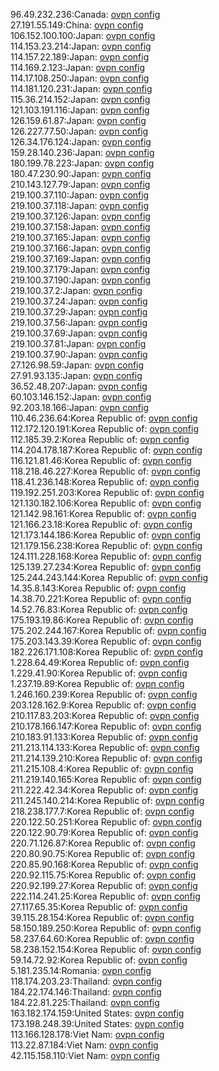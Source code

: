 96.49.232.236:Canada: [ovpn config](vpn/96_49_232_236.ovpn)  
27.191.55.149:China: [ovpn config](vpn/27_191_55_149.ovpn)  
106.152.100.100:Japan: [ovpn config](vpn/106_152_100_100.ovpn)  
114.153.23.214:Japan: [ovpn config](vpn/114_153_23_214.ovpn)  
114.157.22.189:Japan: [ovpn config](vpn/114_157_22_189.ovpn)  
114.169.2.123:Japan: [ovpn config](vpn/114_169_2_123.ovpn)  
114.17.108.250:Japan: [ovpn config](vpn/114_17_108_250.ovpn)  
114.181.120.231:Japan: [ovpn config](vpn/114_181_120_231.ovpn)  
115.36.214.152:Japan: [ovpn config](vpn/115_36_214_152.ovpn)  
121.103.191.116:Japan: [ovpn config](vpn/121_103_191_116.ovpn)  
126.159.61.87:Japan: [ovpn config](vpn/126_159_61_87.ovpn)  
126.227.77.50:Japan: [ovpn config](vpn/126_227_77_50.ovpn)  
126.34.176.124:Japan: [ovpn config](vpn/126_34_176_124.ovpn)  
159.28.140.236:Japan: [ovpn config](vpn/159_28_140_236.ovpn)  
180.199.78.223:Japan: [ovpn config](vpn/180_199_78_223.ovpn)  
180.47.230.90:Japan: [ovpn config](vpn/180_47_230_90.ovpn)  
210.143.127.79:Japan: [ovpn config](vpn/210_143_127_79.ovpn)  
219.100.37.110:Japan: [ovpn config](vpn/219_100_37_110.ovpn)  
219.100.37.118:Japan: [ovpn config](vpn/219_100_37_118.ovpn)  
219.100.37.126:Japan: [ovpn config](vpn/219_100_37_126.ovpn)  
219.100.37.158:Japan: [ovpn config](vpn/219_100_37_158.ovpn)  
219.100.37.165:Japan: [ovpn config](vpn/219_100_37_165.ovpn)  
219.100.37.166:Japan: [ovpn config](vpn/219_100_37_166.ovpn)  
219.100.37.169:Japan: [ovpn config](vpn/219_100_37_169.ovpn)  
219.100.37.179:Japan: [ovpn config](vpn/219_100_37_179.ovpn)  
219.100.37.190:Japan: [ovpn config](vpn/219_100_37_190.ovpn)  
219.100.37.2:Japan: [ovpn config](vpn/219_100_37_2.ovpn)  
219.100.37.24:Japan: [ovpn config](vpn/219_100_37_24.ovpn)  
219.100.37.29:Japan: [ovpn config](vpn/219_100_37_29.ovpn)  
219.100.37.56:Japan: [ovpn config](vpn/219_100_37_56.ovpn)  
219.100.37.69:Japan: [ovpn config](vpn/219_100_37_69.ovpn)  
219.100.37.81:Japan: [ovpn config](vpn/219_100_37_81.ovpn)  
219.100.37.90:Japan: [ovpn config](vpn/219_100_37_90.ovpn)  
27.126.98.59:Japan: [ovpn config](vpn/27_126_98_59.ovpn)  
27.91.93.135:Japan: [ovpn config](vpn/27_91_93_135.ovpn)  
36.52.48.207:Japan: [ovpn config](vpn/36_52_48_207.ovpn)  
60.103.146.152:Japan: [ovpn config](vpn/60_103_146_152.ovpn)  
92.203.18.166:Japan: [ovpn config](vpn/92_203_18_166.ovpn)  
110.46.236.64:Korea Republic of: [ovpn config](vpn/110_46_236_64.ovpn)  
112.172.120.191:Korea Republic of: [ovpn config](vpn/112_172_120_191.ovpn)  
112.185.39.2:Korea Republic of: [ovpn config](vpn/112_185_39_2.ovpn)  
114.204.178.187:Korea Republic of: [ovpn config](vpn/114_204_178_187.ovpn)  
116.121.81.46:Korea Republic of: [ovpn config](vpn/116_121_81_46.ovpn)  
118.218.46.227:Korea Republic of: [ovpn config](vpn/118_218_46_227.ovpn)  
118.41.236.148:Korea Republic of: [ovpn config](vpn/118_41_236_148.ovpn)  
119.192.251.203:Korea Republic of: [ovpn config](vpn/119_192_251_203.ovpn)  
121.130.182.106:Korea Republic of: [ovpn config](vpn/121_130_182_106.ovpn)  
121.142.98.161:Korea Republic of: [ovpn config](vpn/121_142_98_161.ovpn)  
121.166.23.18:Korea Republic of: [ovpn config](vpn/121_166_23_18.ovpn)  
121.173.144.186:Korea Republic of: [ovpn config](vpn/121_173_144_186.ovpn)  
121.179.156.238:Korea Republic of: [ovpn config](vpn/121_179_156_238.ovpn)  
124.111.228.168:Korea Republic of: [ovpn config](vpn/124_111_228_168.ovpn)  
125.139.27.234:Korea Republic of: [ovpn config](vpn/125_139_27_234.ovpn)  
125.244.243.144:Korea Republic of: [ovpn config](vpn/125_244_243_144.ovpn)  
14.35.8.143:Korea Republic of: [ovpn config](vpn/14_35_8_143.ovpn)  
14.38.70.221:Korea Republic of: [ovpn config](vpn/14_38_70_221.ovpn)  
14.52.76.83:Korea Republic of: [ovpn config](vpn/14_52_76_83.ovpn)  
175.193.19.86:Korea Republic of: [ovpn config](vpn/175_193_19_86.ovpn)  
175.202.244.167:Korea Republic of: [ovpn config](vpn/175_202_244_167.ovpn)  
175.203.143.39:Korea Republic of: [ovpn config](vpn/175_203_143_39.ovpn)  
182.226.171.108:Korea Republic of: [ovpn config](vpn/182_226_171_108.ovpn)  
1.228.64.49:Korea Republic of: [ovpn config](vpn/1_228_64_49.ovpn)  
1.229.41.90:Korea Republic of: [ovpn config](vpn/1_229_41_90.ovpn)  
1.237.19.89:Korea Republic of: [ovpn config](vpn/1_237_19_89.ovpn)  
1.246.160.239:Korea Republic of: [ovpn config](vpn/1_246_160_239.ovpn)  
203.128.162.9:Korea Republic of: [ovpn config](vpn/203_128_162_9.ovpn)  
210.117.83.203:Korea Republic of: [ovpn config](vpn/210_117_83_203.ovpn)  
210.178.166.147:Korea Republic of: [ovpn config](vpn/210_178_166_147.ovpn)  
210.183.91.133:Korea Republic of: [ovpn config](vpn/210_183_91_133.ovpn)  
211.213.114.133:Korea Republic of: [ovpn config](vpn/211_213_114_133.ovpn)  
211.214.139.210:Korea Republic of: [ovpn config](vpn/211_214_139_210.ovpn)  
211.215.108.4:Korea Republic of: [ovpn config](vpn/211_215_108_4.ovpn)  
211.219.140.165:Korea Republic of: [ovpn config](vpn/211_219_140_165.ovpn)  
211.222.42.34:Korea Republic of: [ovpn config](vpn/211_222_42_34.ovpn)  
211.245.140.214:Korea Republic of: [ovpn config](vpn/211_245_140_214.ovpn)  
218.238.177.7:Korea Republic of: [ovpn config](vpn/218_238_177_7.ovpn)  
220.122.50.251:Korea Republic of: [ovpn config](vpn/220_122_50_251.ovpn)  
220.122.90.79:Korea Republic of: [ovpn config](vpn/220_122_90_79.ovpn)  
220.71.126.87:Korea Republic of: [ovpn config](vpn/220_71_126_87.ovpn)  
220.80.90.75:Korea Republic of: [ovpn config](vpn/220_80_90_75.ovpn)  
220.85.90.168:Korea Republic of: [ovpn config](vpn/220_85_90_168.ovpn)  
220.92.115.75:Korea Republic of: [ovpn config](vpn/220_92_115_75.ovpn)  
220.92.199.27:Korea Republic of: [ovpn config](vpn/220_92_199_27.ovpn)  
222.114.241.25:Korea Republic of: [ovpn config](vpn/222_114_241_25.ovpn)  
27.117.65.35:Korea Republic of: [ovpn config](vpn/27_117_65_35.ovpn)  
39.115.28.154:Korea Republic of: [ovpn config](vpn/39_115_28_154.ovpn)  
58.150.189.250:Korea Republic of: [ovpn config](vpn/58_150_189_250.ovpn)  
58.237.64.60:Korea Republic of: [ovpn config](vpn/58_237_64_60.ovpn)  
58.238.152.154:Korea Republic of: [ovpn config](vpn/58_238_152_154.ovpn)  
59.14.72.92:Korea Republic of: [ovpn config](vpn/59_14_72_92.ovpn)  
5.181.235.14:Romania: [ovpn config](vpn/5_181_235_14.ovpn)  
118.174.203.23:Thailand: [ovpn config](vpn/118_174_203_23.ovpn)  
184.22.174.146:Thailand: [ovpn config](vpn/184_22_174_146.ovpn)  
184.22.81.225:Thailand: [ovpn config](vpn/184_22_81_225.ovpn)  
163.182.174.159:United States: [ovpn config](vpn/163_182_174_159.ovpn)  
173.198.248.39:United States: [ovpn config](vpn/173_198_248_39.ovpn)  
113.166.128.178:Viet Nam: [ovpn config](vpn/113_166_128_178.ovpn)  
113.22.87.184:Viet Nam: [ovpn config](vpn/113_22_87_184.ovpn)  
42.115.158.110:Viet Nam: [ovpn config](vpn/42_115_158_110.ovpn)  
